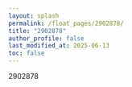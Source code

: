 ```yaml
---
layout: splash
permalink: /float_pages/2902878/
title: "2902878"
author_profile: false
last_modified_at: 2025-06-13
toc: false
---
```

 
2902878
